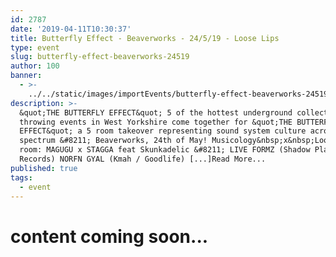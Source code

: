 ```yaml
---
id: 2787
date: '2019-04-11T10:30:37'
title: Butterfly Effect - Beaverworks - 24/5/19 - Loose Lips
type: event
slug: butterfly-effect-beaverworks-24519
author: 100
banner:
  - >-
    ../../static/images/importEvents/butterfly-effect-beaverworks-24519/image2787.jpeg
description: >-
  &quot;THE BUTTERFLY EFFECT&quot; 5 of the hottest underground collectives
  throwing events in West Yorkshire come together for &quot;THE BUTTERFLY
  EFFECT&quot; a 5 room takeover representing sound system culture across the
  spectrum &#8211; Beaverworks, 24th of May! Musicology&nbsp;x&nbsp;Loose Lips
  room: MAGUGU x STAGGA feat Skunkadelic &#8211; LIVE FORMZ (Shadow Player
  Records) NORFN GYAL (Kmah / Goodlife) [...]Read More...
published: true
tags:
  - event
---
```

content coming soon...
======================